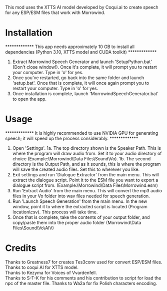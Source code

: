 This mod uses the XTTS AI model developed by Coqui.ai to create speech for any ESP/ESM files that work with Morrowind.
# Installation
************* This app needs approximately 10 GB to install all dependencies (Python 3.10, XTTS model and CUDA toolkit)    *************

1.  Extract Morrowind Speech Generator and launch 'SetupPython.bat' (Don't close window!). Once it's complete, it will prompt you to restart your computer. Type in 'o' for yes. 
2.  Once you've restarted, go back into the same folder and launch 'setup.bat'. Once that is complete, it will once again prompt you to restart your computer. Type in 'o' for yes.
3.  Once installation is complete, launch 'MorrowindSpeechGenerator.bat' to open the app.

# Usage
************* It is highly recommended to use NVIDIA GPU for generating speech; it will speed up the process considerably. *************

1.  Open 'Settings'.
1a.  The top directory shown is the Speaker Path. This is where the program will draw audio from. Set it to your audio directory of choice (Example:\Morrowind\Data Files\Sound\Vo).
1b.  The second directory is the Output Path, and as it sounds, this is where the program will save the created audio files. Set this to wherever you like.
2.  Exit settings and run 'Dialogue Extractor' from the main menu. This will extract the dialogue script. Point it to the ESM file you want to export a dialogue script from. (Example:\Morrowind\Data Files\Morrowind.esm)
3.  Run 'Extract Audio' from the main menu. This will convert the mp3 audio files in your Vo folder into wav files needed for speech generation.
4.  Run 'Launch Speech Generation' from the main menu. In the new window, point it to where the extracted script is located (Program location\csv). This process will take time.
5.  Once that is complete, take the contents of your output folder, and copy/paste them into the proper audio folder (Morrowind\Data Files\Sound\Vo\AIV)


# Credits

Thanks to Greatness7 for creates Tes3conv used for convert ESP/ESM files.  
Thanks to coqui AI for XTTS model.  
Thanks to Kezyma  for Voices of Vvardenfell.  
Thanks to S-T-K for his comments and his contribution to script for load the npc of the master file. 
Thanks to Wa2a for fix Polish characters encoding.
